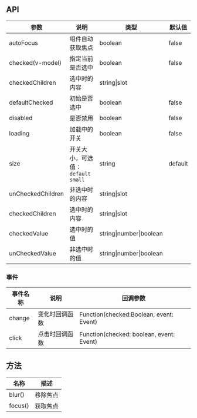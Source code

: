 ## API

| 参数              | 说明                                | 类型         | 默认值  |
| ----------------- | ----------------------------------- | ------------ | ------- |
| autoFocus         | 组件自动获取焦点                    | boolean      | false   |
| checked(v-model)  | 指定当前是否选中                    | boolean      | false   |
| checkedChildren   | 选中时的内容                        | string\|slot |         |
| defaultChecked    | 初始是否选中                        | boolean      | false   |
| disabled          | 是否禁用                            | boolean      | false   |
| loading           | 加载中的开关                        | boolean      | false   |
| size              | 开关大小，可选值：`default` `small` | string       | default |
| unCheckedChildren | 非选中时的内容                      | string\|slot |         |
| checkedChildren | 选中时的内容                      | string\|slot |         |
| checkedValue | 选中时的值                      | string\|number\|boolean |         |
| unCheckedValue | 非选中时的值                      | string\|number\|boolean |         |

### 事件

| 事件名称 | 说明           | 回调参数                                 |
| -------- | -------------- | ---------------------------------------- |
| change   | 变化时回调函数 | Function(checked:Boolean, event: Event)  |
| click    | 点击时回调函数 | Function(checked: boolean, event: Event) |  |

## 方法

| 名称    | 描述     |
| ------- | -------- |
| blur()  | 移除焦点 |
| focus() | 获取焦点 |
